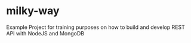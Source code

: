 # milky-way
Example Project for training purposes on how to build and develop REST API with NodeJS and MongoDB

